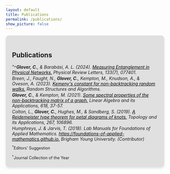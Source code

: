 ```yaml
---
layout: default
title: Publications
permalink: /publications/
show_picture: false
---
```


<div style="background-color: #e0e0e0; padding: 20px; border-radius: 10px; box-shadow: 0 4px 6px rgba(0, 0, 0, 0.1);">
<h2> Publications </h2>
<p style="margin: 2px 0;">
  <i><sup style="vertical-align: top;">*</sup><sup style="vertical-align: top;">+</sup><b>Glover, C.</b>, & Barabási, A. L. (2024). <a href="https://journals.aps.org/prl/abstract/10.1103/PhysRevLett.133.077401" target="_blank" style="color: black">Measuring Entanglement in Physical
Networks.</a> Physical Review Letters, 133(7), 077401.</i>
</p>
<p style="margin: 2px 0;">
  <i>Breen, J., Faught, N., <b>Glover, C.</b>, Kempton, M., Knudson, A., & Oveson, A. (2023).
<a href="https://onlinelibrary.wiley.com/doi/abs/10.1002/rsa.21144" target="_blank" style="color: black">Kemeny's constant for non-backtracking random walks.</a> Random Structures and
Algorithms.</i>
</p>
<p style="margin: 2px 0;">
  <i><b>Glover, C.</b>, & Kempton, M. (2021). <a href="https://www.sciencedirect.com/science/article/pii/S0024379521000410" target="_blank" style="color: black">Some spectral properties of the non-backtracking
matrix of a graph.</a> Linear Algebra and its Applications, 618, 37-57.</i>
</p>
<p style="margin: 2px 0;">
  <i>Colton, L., <b>Glover, C.</b>, Hughes, M., & Sandberg, S. (2019). <a href="https://www.sciencedirect.com/science/article/pii/S0166864119303074" target="_blank" style="color: black">A Reidemeister type
theorem for petal diagrams of knots.</a> Topology and its Applications, 267, 106896.</i>
</p>
<p style="margin: 2px 0;">
  <i>Humphreys, J. & Jarvis, T. (2018). Lab Manuals for Foundations of Applied
Mathematics. <a href="https://foundations-of-applied-mathematics.github.io" target="_blank" style="color: black">https://foundations-of-applied-mathematics.github.io.</a> Brigham Young
University. (Contributor)</i>
</p>
<p style="margin-top: 10px; font-size: .9em; vertical-align: top;">
<sup>*</sup>Editors' Suggestion
</p>
<p style="margin: 2px 0; font-size: .9em; vertical-align: top;">
<sup>*</sup>Journal Collection of the Year
</p>
</div>